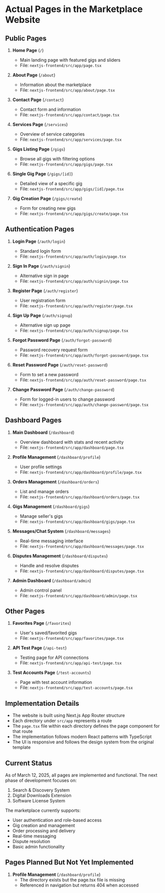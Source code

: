 # Actual Pages in the Marketplace Website

## Public Pages
1. **Home Page** (`/`)
   - Main landing page with featured gigs and sliders
   - File: `nextjs-frontend/src/app/page.tsx`

2. **About Page** (`/about`)
   - Information about the marketplace
   - File: `nextjs-frontend/src/app/about/page.tsx`

3. **Contact Page** (`/contact`)
   - Contact form and information
   - File: `nextjs-frontend/src/app/contact/page.tsx`

4. **Services Page** (`/services`)
   - Overview of service categories
   - File: `nextjs-frontend/src/app/services/page.tsx`

5. **Gigs Listing Page** (`/gigs`)
   - Browse all gigs with filtering options
   - File: `nextjs-frontend/src/app/gigs/page.tsx`

6. **Single Gig Page** (`/gigs/[id]`)
   - Detailed view of a specific gig
   - File: `nextjs-frontend/src/app/gigs/[id]/page.tsx`

7. **Gig Creation Page** (`/gigs/create`)
   - Form for creating new gigs
   - File: `nextjs-frontend/src/app/gigs/create/page.tsx`

## Authentication Pages
1. **Login Page** (`/auth/login`)
   - Standard login form
   - File: `nextjs-frontend/src/app/auth/login/page.tsx`

2. **Sign In Page** (`/auth/signin`)
   - Alternative sign in page
   - File: `nextjs-frontend/src/app/auth/signin/page.tsx`

3. **Register Page** (`/auth/register`)
   - User registration form
   - File: `nextjs-frontend/src/app/auth/register/page.tsx`

4. **Sign Up Page** (`/auth/signup`)
   - Alternative sign up page
   - File: `nextjs-frontend/src/app/auth/signup/page.tsx`

5. **Forgot Password Page** (`/auth/forgot-password`)
   - Password recovery request form
   - File: `nextjs-frontend/src/app/auth/forgot-password/page.tsx`

6. **Reset Password Page** (`/auth/reset-password`)
   - Form to set a new password
   - File: `nextjs-frontend/src/app/auth/reset-password/page.tsx`

7. **Change Password Page** (`/auth/change-password`)
   - Form for logged-in users to change password
   - File: `nextjs-frontend/src/app/auth/change-password/page.tsx`

## Dashboard Pages
1. **Main Dashboard** (`/dashboard`)
   - Overview dashboard with stats and recent activity
   - File: `nextjs-frontend/src/app/dashboard/page.tsx`

2. **Profile Management** (`/dashboard/profile`)
   - User profile settings
   - File: `nextjs-frontend/src/app/dashboard/profile/page.tsx`

3. **Orders Management** (`/dashboard/orders`)
   - List and manage orders
   - File: `nextjs-frontend/src/app/dashboard/orders/page.tsx`

4. **Gigs Management** (`/dashboard/gigs`)
   - Manage seller's gigs
   - File: `nextjs-frontend/src/app/dashboard/gigs/page.tsx`

5. **Messages/Chat System** (`/dashboard/messages`)
   - Real-time messaging interface
   - File: `nextjs-frontend/src/app/dashboard/messages/page.tsx`

6. **Disputes Management** (`/dashboard/disputes`)
   - Handle and resolve disputes
   - File: `nextjs-frontend/src/app/dashboard/disputes/page.tsx`

7. **Admin Dashboard** (`/dashboard/admin`)
   - Admin control panel
   - File: `nextjs-frontend/src/app/dashboard/admin/page.tsx`

## Other Pages
1. **Favorites Page** (`/favorites`)
   - User's saved/favorited gigs
   - File: `nextjs-frontend/src/app/favorites/page.tsx`

2. **API Test Page** (`/api-test`)
   - Testing page for API connections
   - File: `nextjs-frontend/src/app/api-test/page.tsx`

3. **Test Accounts Page** (`/test-accounts`)
   - Page with test account information
   - File: `nextjs-frontend/src/app/test-accounts/page.tsx`

## Implementation Details

- The website is built using Next.js App Router structure
- Each directory under `src/app` represents a route
- The `page.tsx` file within each directory defines the page component for that route
- The implementation follows modern React patterns with TypeScript
- The UI is responsive and follows the design system from the original template

## Current Status

As of March 12, 2025, all pages are implemented and functional. The next phase of development focuses on:

1. Search & Discovery System
2. Digital Downloads Extension
3. Software License System

The marketplace currently supports:
- User authentication and role-based access
- Gig creation and management
- Order processing and delivery
- Real-time messaging
- Dispute resolution
- Basic admin functionality

## Pages Planned But Not Yet Implemented

1. **Profile Management** (`/dashboard/profile`)
   - The directory exists but the page.tsx file is missing
   - Referenced in navigation but returns 404 when accessed 